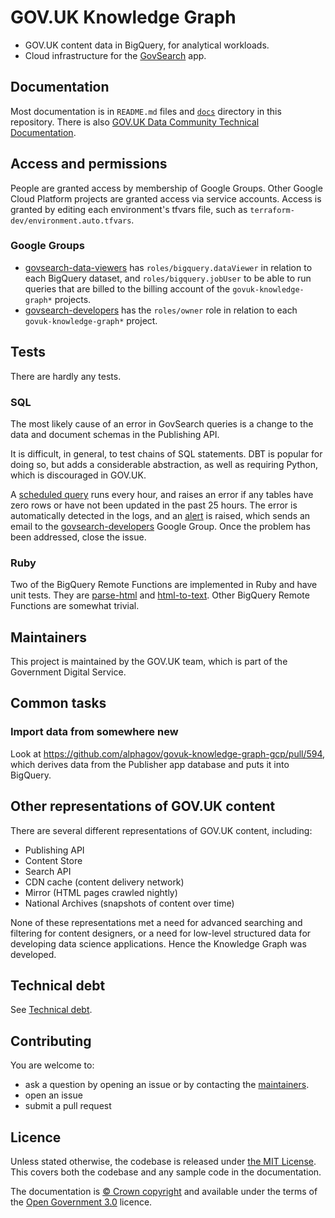# GOV.UK Knowledge Graph

* GOV.UK content data in BigQuery, for analytical workloads.
* Cloud infrastructure for the [GovSearch][govsearch] app.

## Documentation

Most documentation is in `README.md` files and [`docs`][docs] directory in this repository.  There is also [GOV.UK Data Community Technical Documentation][data-community-docs].

## Access and permissions

People are granted access by membership of Google Groups.  Other Google Cloud Platform projects are granted access via service accounts.  Access is granted by editing each environment's tfvars file, such as `terraform-dev/environment.auto.tfvars`.

### Google Groups

* [govsearch-data-viewers][govsearch-data-viewers] has `roles/bigquery.dataViewer` in relation to each BigQuery dataset, and `roles/bigquery.jobUser` to be able to run queries that are billed to the billing account of the `govuk-knowledge-graph*` projects.
* [govsearch-developers][govsearch-developers] has the `roles/owner` role in relation to each `govuk-knowledge-graph*` project.

## Tests

There are hardly any tests.

### SQL

The most likely cause of an error in GovSearch queries is a change to the data and document schemas in the Publishing API.

It is difficult, in general, to test chains of SQL statements.  DBT is popular for doing so, but adds a considerable abstraction, as well as requiring Python, which is discouraged in GOV.UK.

A [scheduled query][scheduled-query] runs every hour, and raises an error if any tables have zero rows or have not been updated in the past 25 hours.  The error is automatically detected in the logs, and an [alert][alert] is raised, which sends an email to the [govsearch-developers][govsearch-developers] Google Group.  Once the problem has been addressed, close the issue.

### Ruby

Two of the BigQuery Remote Functions are implemented in Ruby and have unit tests.  They are [parse-html](./src/cloud-functions/parse-html) and [html-to-text](./docker/html-to-text).  Other BigQuery Remote Functions are somewhat trivial.

## Maintainers

This project is maintained by the GOV.UK team, which is part of the Government Digital Service.

## Common tasks

### Import data from somewhere new

Look at https://github.com/alphagov/govuk-knowledge-graph-gcp/pull/594, which derives data from the Publisher app database and puts it into BigQuery.

## Other representations of GOV.UK content

There are several different representations of GOV.UK content, including:

- Publishing API
- Content Store
- Search API
- CDN cache (content delivery network)
- Mirror (HTML pages crawled nightly)
- National Archives (snapshots of content over time)

None of these representations met a need for advanced searching and filtering for content designers, or a need for low-level structured data for developing data science applications.  Hence the Knowledge Graph was developed.

## Technical debt

See [Technical debt][technical-debt].

## Contributing

You are welcome to:

- ask a question by opening an issue or by contacting the [maintainers](#maintainers).
- open an issue
- submit a pull request

## Licence

Unless stated otherwise, the codebase is released under [the MIT License][mit]. This covers both the codebase and any sample code in the documentation.

The documentation is [© Crown copyright][copyright] and available under the terms of the [Open Government 3.0][ogl] licence.

[copyright]: http://www.nationalarchives.gov.uk/information-management/re-using-public-sector-information/uk-government-licensing-framework/crown-copyright/
[cpto-content-metadata]: https://console.cloud.google.com/welcome?project=cpto-content-metadata
[docs]: docs
[ga4-analytics-352613]: https://console.cloud.google.com/welcome?project=govuk-bigquery-analytics
[govsearch]: https://github.com/alphagov/govuk-knowledge-graph-search
[govuk-s3-mirror]: https://github.com/alphagov/govuk-s3-mirror
[mit]: LICENCE
[ogl]: http://www.nationalarchives.gov.uk/doc/open-government-licence/version/3/
[technical-debt]: docs/technical-debt.md
[scheduled-query]: https://console.cloud.google.com/bigquery/scheduled-queries/locations/europe-west2/configs/646d78e5-0000-2cd4-94b2-94eb2c1b665a/runs?project=govuk-knowledge-graph
[alert]: https://console.cloud.google.com/monitoring/alerting?project=govuk-knowledge-graph
[govsearch-data-viewers]: https://groups.google.com/a/digital.cabinet-office.gov.uk/g/govsearch-data-viewers/about
[govsearch-developers]: https://groups.google.com/a/digital.cabinet-office.gov.uk/g/govsearch-developers/members
[data-community-docs]: https://gds-data-docs-bkbishsofa-nw.a.run.app/engineering/knowledge-graph-pipeline-v2/#advantages-of-the-new-pipeline
